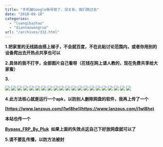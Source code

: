 ```yaml
---
title: "手机被Google账号锁了，没关系，我们跳过去"
date: "2018-09-18"
categories: 
  - "luanqibazhao"
  - "diannaowangruo"
url: "/archives/332.html"
---
```


**1.把家里的无线路由搭上梯子，不会就百度，不在此贴讨论范围内，或者你用别的设备爬出去开热点共享也可以**

**2.具体的我不打字，全部图片自己看呀（花钱在网上请人教的，现在免费共享给大家看）**

**3.**

![](http://img.zhoujie218.top/wp-content/uploads/2018/09/1.jpg) ![](http://img.zhoujie218.top/wp-content/uploads/2018/09/2.jpg) ![](http://img.zhoujie218.top/wp-content/uploads/2018/09/3.jpg) ![](http://img.zhoujie218.top/wp-content/uploads/2018/09/4.jpg) ![](http://img.zhoujie218.top/wp-content/uploads/2018/09/5.jpg) ![](http://img.zhoujie218.top/wp-content/uploads/2018/09/6.jpg) ![](http://img.zhoujie218.top/wp-content/uploads/2018/09/7.jpg) ![](http://img.zhoujie218.top/wp-content/uploads/2018/09/8.jpg) ![](http://img.zhoujie218.top/wp-content/uploads/2018/09/9.jpg) ![](http://img.zhoujie218.top/wp-content/uploads/2018/09/10.jpg) ![](http://img.zhoujie218.top/wp-content/uploads/2018/09/11.jpg) ![](http://img.zhoujie218.top/wp-content/uploads/2018/09/12.jpg) ![](http://img.zhoujie218.top/wp-content/uploads/2018/09/13.jpg) ![](http://img.zhoujie218.top/wp-content/uploads/2018/09/14.jpg) ![](http://img.zhoujie218.top/wp-content/uploads/2018/09/15.jpg) ![](http://img.zhoujie218.top/wp-content/uploads/2018/09/16.jpg) ![](http://img.zhoujie218.top/wp-content/uploads/2018/09/17.jpg) ![](http://img.zhoujie218.top/wp-content/uploads/2018/09/18.jpg) ![](http://img.zhoujie218.top/wp-content/uploads/2018/09/19.jpg) ![](http://img.zhoujie218.top/wp-content/uploads/2018/09/20.jpg) ![](http://img.zhoujie218.top/wp-content/uploads/2018/09/21.jpg)

**4.此方法核心就是运行一个apk，以防别人删除网盘的软件，我再上传了一个**

**[](https://www.lanzous.com/i1wl8he)[https://www.lanzous.com/i1wl8he](https://www.lanzous.com/i1wl8he)**

**本站也传一个**

**[Bypass\_FRP\_By\_Pluk](http://img.zhoujie218.top/wp-content/uploads/2018/09/Bypass_FRP_By_Pluk.rar)  如果上面的失效点这自己下好放网盘就可以了**

**5.请不要乱传播，以防方法被封**

